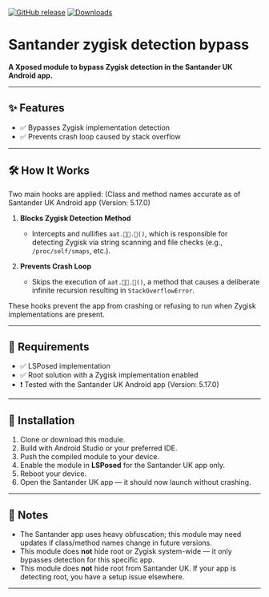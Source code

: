 [![GitHub release](https://img.shields.io/github/v/release/mwilky/Santand3rp?style=for-the-badge)](https://github.com/mwilky/Santand3rp/releases)
[![Downloads](https://img.shields.io/github/downloads/mwilky/Santand3rp/total?style=for-the-badge)](https://github.com/mwilky/Santand3rp/releases)

# Santander zygisk detection bypass

**A Xposed module to bypass Zygisk detection in the Santander UK Android app.**

---

## ✨ Features

- ✅ Bypasses Zygisk implementation detection
- ✅ Prevents crash loop caused by stack overflow

---

## 🛠️ How It Works

Two main hooks are applied: (Class and method names accurate as of Santander UK Android app (Version: 5.17.0)

1. **Blocks Zygisk Detection Method**
   - Intercepts and nullifies `aat.᫓ࡥ.᫐()`, which is responsible for detecting Zygisk via string scanning and file checks (e.g., `/proc/self/smaps`, etc.).

2. **Prevents Crash Loop**
   - Skips the execution of `aat.᫕᫁.᫗()`, a method that causes a deliberate infinite recursion resulting in `StackOverflowError`.

These hooks prevent the app from crashing or refusing to run when Zygisk implementations are present.

---

## 🧪 Requirements

- ✅ LSPosed implementation
- ✅ Root solution with a Zygisk implementation enabled
- ❗ Tested with the Santander UK Android app (Version: 5.17.0)

---

## 🚀 Installation

1. Clone or download this module.
2. Build with Android Studio or your preferred IDE.
3. Push the compiled module to your device.
4. Enable the module in **LSPosed** for the Santander UK app only.
5. Reboot your device.
6. Open the Santander UK app — it should now launch without crashing.

---

## 🧠 Notes

- The Santander app uses heavy obfuscation; this module may need updates if class/method names change in future versions.
- This module does **not** hide root or Zygisk system-wide — it only bypasses detection for this specific app.
- This module does **not** hide root from Santander UK. If your app is detecting root, you have a setup issue elsewhere.

---
